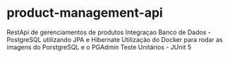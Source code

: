 # product-management-api
RestApi de gerenciamentos de produtos
Integraçao Banco de Dados - PostgreSQL utilizando JPA e Hibernate
Utilização do Docker para rodar as imagens do PorstgreSQL e o PGAdmin
Teste Unitários - JUnit 5
